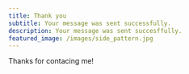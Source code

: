 ```yaml
---
title: Thank you
subtitle: Your message was sent successfully.
description: Your message was sent succesffully.
featured_image: /images/side_pattern.jpg
---
```

Thanks for contacing me!
